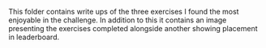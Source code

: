 This folder contains write ups of the three exercises I found the most enjoyable in the challenge. In addition to this it contains an image presenting the exercises completed alongside another showing placement in leaderboard.
